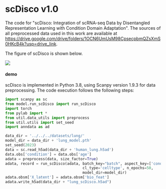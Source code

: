 # scDisco v1.0

The code for "scDisco: Integration of scRNA-seq Data by Disentangled Representation Learning with Condition Domain Adaptation".
The sources of all preprocessed data used in this work are available at https://drive.google.com/drive/folders/1OCN6UmUsM98CpsecpbmQZsXmS0HKcB4k?usp=drive_link.

The figure of scDisco is shown below.

![](file:///D:/0AALRJ/scRNA-seq/0A_Paper_LRJ/%E5%AE%9E%E9%AA%8C%E5%9B%BE/model.png)

#### demo

scDisco is implemented in Python 3.8, using Scanpy version 1.9.3 for data preprocessing. The code execution follows the following steps:

```python
import scanpy as sc
from model.run_scDisco import run_scDisco
import torch
from pylab import *
from util.data_utils import preprocess
from util.utils import set_seed
import anndata as ad

data_dir = '../../../datasets/lung/'
model_dir = data_dir + 'lung_model.pth'
set_seed(2023)
data = sc.read_h5ad(data_dir + 'human_lung.h5ad')
data.obs['condition'] = data.obs['age']
adata = preprocess(data, size_factor=True)
adata, record = run_scDisco(adata, batch_key="batch", aspect_key=['condition'], 
                                   cl_type='celltype', n_epochs=50, 
                                   model_dir=model_dir)
adata.obsm['X_latent'] = adata.obsm['bio_feat']
adata.write_h5ad(data_dir + "lung_scDisco.h5ad")
```
